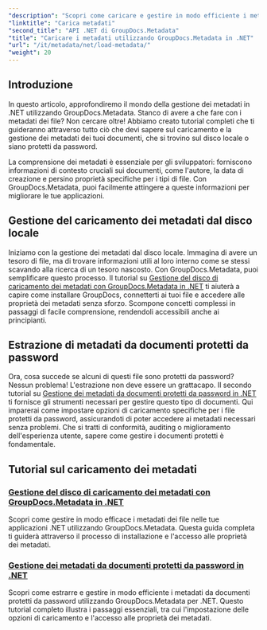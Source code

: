 ```yaml
---
"description": "Scopri come caricare e gestire in modo efficiente i metadati nelle tue applicazioni .NET con GroupDocs.Metadata."
"linktitle": "Carica metadati"
"second_title": "API .NET di GroupDocs.Metadata"
"title": "Caricare i metadati utilizzando GroupDocs.Metadata in .NET"
"url": "/it/metadata/net/load-metadata/"
"weight": 20
---
```


## Introduzione

In questo articolo, approfondiremo il mondo della gestione dei metadati in .NET utilizzando GroupDocs.Metadata. Stanco di avere a che fare con i metadati dei file? Non cercare oltre! Abbiamo creato tutorial completi che ti guideranno attraverso tutto ciò che devi sapere sul caricamento e la gestione dei metadati dei tuoi documenti, che si trovino sul disco locale o siano protetti da password. 

La comprensione dei metadati è essenziale per gli sviluppatori: forniscono informazioni di contesto cruciali sui documenti, come l'autore, la data di creazione e persino proprietà specifiche per i tipi di file. Con GroupDocs.Metadata, puoi facilmente attingere a queste informazioni per migliorare le tue applicazioni.

## Gestione del caricamento dei metadati dal disco locale
Iniziamo con la gestione dei metadati dal disco locale. Immagina di avere un tesoro di file, ma di trovare informazioni utili al loro interno come se stessi scavando alla ricerca di un tesoro nascosto. Con GroupDocs.Metadata, puoi semplificare questo processo. Il tutorial su [Gestione del disco di caricamento dei metadati con GroupDocs.Metadata in .NET](./handling-metadata-local-disk/) ti aiuterà a capire come installare GroupDocs, connetterti ai tuoi file e accedere alle proprietà dei metadati senza sforzo. Scompone concetti complessi in passaggi di facile comprensione, rendendoli accessibili anche ai principianti.

## Estrazione di metadati da documenti protetti da password
Ora, cosa succede se alcuni di questi file sono protetti da password? Nessun problema! L'estrazione non deve essere un grattacapo. Il secondo tutorial su [Gestione dei metadati da documenti protetti da password in .NET](./handling-metadata-from-password-protected-document/) ti fornisce gli strumenti necessari per gestire questo tipo di documenti. Qui imparerai come impostare opzioni di caricamento specifiche per i file protetti da password, assicurandoti di poter accedere ai metadati necessari senza problemi. Che si tratti di conformità, auditing o miglioramento dell'esperienza utente, sapere come gestire i documenti protetti è fondamentale.

## Tutorial sul caricamento dei metadati
### [Gestione del disco di caricamento dei metadati con GroupDocs.Metadata in .NET](./handling-metadata-local-disk/)
Scopri come gestire in modo efficace i metadati dei file nelle tue applicazioni .NET utilizzando GroupDocs.Metadata. Questa guida completa ti guiderà attraverso il processo di installazione e l'accesso alle proprietà dei metadati.
### [Gestione dei metadati da documenti protetti da password in .NET](./handling-metadata-from-password-protected-document/)
Scopri come estrarre e gestire in modo efficiente i metadati da documenti protetti da password utilizzando GroupDocs.Metadata per .NET. Questo tutorial completo illustra i passaggi essenziali, tra cui l'impostazione delle opzioni di caricamento e l'accesso alle proprietà dei metadati.